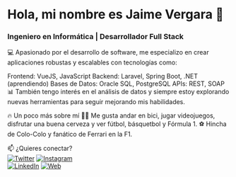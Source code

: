 # Hola, mi nombre es Jaime Vergara 👋
### Ingeniero en Informática | Desarrollador Full Stack

💻 Apasionado por el desarrollo de software, me especializo en crear aplicaciones robustas y escalables con tecnologías como:

Frontend: VueJS, JavaScript
Backend: Laravel, Spring Boot, .NET (aprendiendo)
Bases de Datos: Oracle SQL, PostgreSQL
APIs: REST, SOAP
📊 También tengo interés en el análisis de datos y siempre estoy explorando nuevas herramientas para seguir mejorando mis habilidades.

🔥 Un poco más sobre mí
🚴‍♂️ Me gusta andar en bici, jugar videojuegos, disfrutar una buena cerveza y ver fútbol, básquetbol y Fórmula 1.
⚽ Hincha de Colo-Colo y fanático de Ferrari en la F1.

📫 ¿Quieres conectar?
</br>
[![Twitter](https://img.shields.io/badge/Twitter-@j41m3vergara-1DA1F2?style=for-the-badge&logo=twitter&logoColor=white&labelColor=101010)](https://x.com/j41m3vergara)
[![Instagram](https://img.shields.io/badge/Instagram-@j41m3vergara-E4405F?style=for-the-badge&logo=instagram&logoColor=white&labelColor=101010)](https://www.instagram.com/j41m3vergara/)
</br>
[![LinkedIn](https://img.shields.io/badge/LinkedIn-Jaime%20Vergara-0077B5?style=for-the-badge&logo=linkedin&logoColor=white&labelColor=101010)](https://www.linkedin.com/in/jaimevergarap)
[![Web](https://img.shields.io/badge/Web-JaimeVergara.cl-14a1f0?style=for-the-badge&logo=dev.to&logoColor=white&labelColor=101010)](https://jaimevergara.github.io/mi-web)

